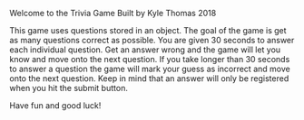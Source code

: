 Welcome to the Trivia Game
Built by Kyle Thomas 2018

This game uses questions stored in an object.  The goal of the game is get as many questions correct as possible.  You are given 30 seconds to answer each individual question.  Get an answer wrong and the game will let you know and move onto the next question.  If you take longer than 30 seconds to answer a question the game will mark your guess as incorrect and move onto the next question. Keep in mind that an answer will only be registered when you hit the submit button.

Have fun and good luck!